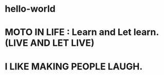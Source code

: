 # hello-world
# MOTO IN LIFE : Learn and Let learn. (LIVE AND LET LIVE) 
# I LIKE MAKING PEOPLE LAUGH. 
